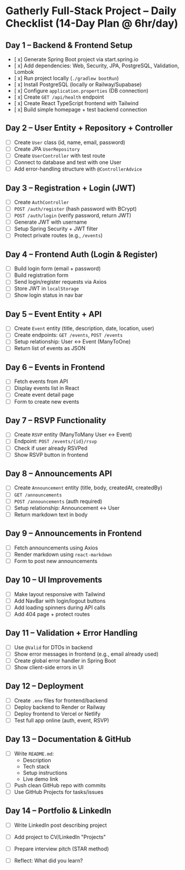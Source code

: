 
#  Gatherly Full-Stack Project – Daily Checklist (14-Day Plan @ 6hr/day)

##  Day 1 – Backend & Frontend Setup
- [ x] Generate Spring Boot project via start.spring.io
- [ x] Add dependencies: Web, Security, JPA, PostgreSQL, Validation, Lombok
- [ x] Run project locally (`./gradlew bootRun`)
- [ x] Install PostgreSQL (locally or Railway/Supabase)
- [ x] Configure `application.properties` (DB connection)
- [ x] Create `GET /api/health` endpoint
- [ x] Create React TypeScript frontend with Tailwind
- [ x] Build simple homepage + test backend connection

##  Day 2 – User Entity + Repository + Controller
- [ ] Create `User` class (id, name, email, password)
- [ ] Create JPA `UserRepository`
- [ ] Create `UserController` with test route
- [ ] Connect to database and test with one User
- [ ] Add error-handling structure with `@ControllerAdvice`

##  Day 3 – Registration + Login (JWT)
- [ ] Create `AuthController`
- [ ] `POST /auth/register` (hash password with BCrypt)
- [ ] `POST /auth/login` (verify password, return JWT)
- [ ] Generate JWT with username
- [ ] Setup Spring Security + JWT filter
- [ ] Protect private routes (e.g., `/events`)

##  Day 4 – Frontend Auth (Login & Register)
- [ ] Build login form (email + password)
- [ ] Build registration form
- [ ] Send login/register requests via Axios
- [ ] Store JWT in `localStorage`
- [ ] Show login status in nav bar

##  Day 5 – Event Entity + API
- [ ] Create `Event` entity (title, description, date, location, user)
- [ ] Create endpoints: `GET /events`, `POST /events`
- [ ] Setup relationship: User ↔ Event (ManyToOne)
- [ ] Return list of events as JSON

##  Day 6 – Events in Frontend
- [ ] Fetch events from API
- [ ] Display events list in React
- [ ] Create event detail page
- [ ] Form to create new events

##  Day 7 – RSVP Functionality
- [ ] Create `RSVP` entity (ManyToMany User ↔ Event)
- [ ] Endpoint: `POST /events/{id}/rsvp`
- [ ] Check if user already RSVPed
- [ ] Show RSVP button in frontend

##  Day 8 – Announcements API
- [ ] Create `Announcement` entity (title, body, createdAt, createdBy)
- [ ] `GET /announcements`
- [ ] `POST /announcements` (auth required)
- [ ] Setup relationship: Announcement ↔ User
- [ ] Return markdown text in body

##  Day 9 – Announcements in Frontend
- [ ] Fetch announcements using Axios
- [ ] Render markdown using `react-markdown`
- [ ] Form to post new announcements

##  Day 10 – UI Improvements
- [ ] Make layout responsive with Tailwind
- [ ] Add NavBar with login/logout buttons
- [ ] Add loading spinners during API calls
- [ ] Add 404 page + protect routes

##  Day 11 – Validation + Error Handling
- [ ] Use `@Valid` for DTOs in backend
- [ ] Show error messages in frontend (e.g., email already used)
- [ ] Create global error handler in Spring Boot
- [ ] Show client-side errors in UI

##  Day 12 – Deployment
- [ ] Create `.env` files for frontend/backend
- [ ] Deploy backend to Render or Railway
- [ ] Deploy frontend to Vercel or Netlify
- [ ] Test full app online (auth, event, RSVP)

##  Day 13 – Documentation & GitHub
- [ ] Write `README.md`:
  - Description
  - Tech stack
  - Setup instructions
  - Live demo link
- [ ] Push clean GitHub repo with commits
- [ ] Use GitHub Projects for tasks/issues

##  Day 14 – Portfolio & LinkedIn
- [ ] Write LinkedIn post describing project
- [ ] Add project to CV/LinkedIn "Projects"
- [ ] Prepare interview pitch (STAR method)
- [ ] Reflect: What did you learn?

